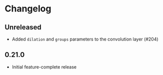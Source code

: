 # Changelog

## Unreleased

- Added `dilation` and `groups` parameters to the convolution layer (#204)

## 0.21.0

- Initial feature-complete release
